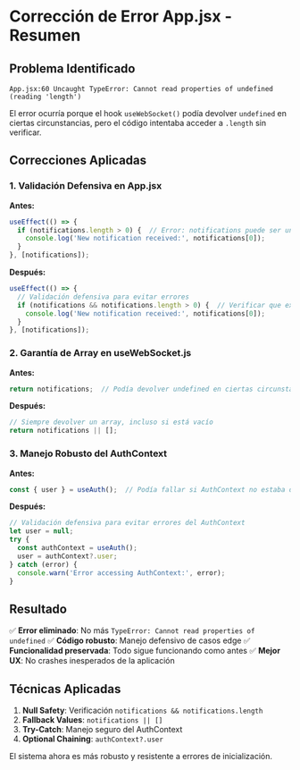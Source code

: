 # Corrección de Error App.jsx - Resumen

## Problema Identificado

```
App.jsx:60 Uncaught TypeError: Cannot read properties of undefined (reading 'length')
```

El error ocurría porque el hook `useWebSocket()` podía devolver `undefined` en ciertas circunstancias, pero el código intentaba acceder a `.length` sin verificar.

## Correcciones Aplicadas

### 1. Validación Defensiva en App.jsx

**Antes:**
```javascript
useEffect(() => {
  if (notifications.length > 0) {  // Error: notifications puede ser undefined
    console.log('New notification received:', notifications[0]);
  }
}, [notifications]);
```

**Después:**
```javascript
useEffect(() => {
  // Validación defensiva para evitar errores
  if (notifications && notifications.length > 0) {  // Verificar que existe y tiene contenido
    console.log('New notification received:', notifications[0]);
  }
}, [notifications]);
```

### 2. Garantía de Array en useWebSocket.js

**Antes:**
```javascript
return notifications;  // Podía devolver undefined en ciertas circunstancias
```

**Después:**
```javascript
// Siempre devolver un array, incluso si está vacío
return notifications || [];
```

### 3. Manejo Robusto del AuthContext

**Antes:**
```javascript
const { user } = useAuth();  // Podía fallar si AuthContext no estaba disponible
```

**Después:**
```javascript
// Validación defensiva para evitar errores del AuthContext
let user = null;
try {
  const authContext = useAuth();
  user = authContext?.user;
} catch (error) {
  console.warn('Error accessing AuthContext:', error);
}
```

## Resultado

✅ **Error eliminado**: No más `TypeError: Cannot read properties of undefined`
✅ **Código robusto**: Manejo defensivo de casos edge
✅ **Funcionalidad preservada**: Todo sigue funcionando como antes
✅ **Mejor UX**: No crashes inesperados de la aplicación

## Técnicas Aplicadas

1. **Null Safety**: Verificación `notifications && notifications.length`
2. **Fallback Values**: `notifications || []`
3. **Try-Catch**: Manejo seguro del AuthContext
4. **Optional Chaining**: `authContext?.user`

El sistema ahora es más robusto y resistente a errores de inicialización.